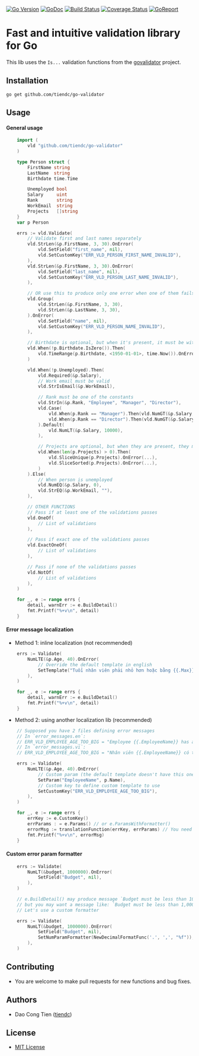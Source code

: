 [![Go Version][gover-img]][gover] [![GoDoc][doc-img]][doc] [![Build Status][ci-img]][ci] [![Coverage Status][cov-img]][cov] [![GoReport][rpt-img]][rpt]

# Fast and intuitive validation library for Go

This lib uses the `Is...` validation functions from the [govalidator](https://github.com/asaskevich/govalidator) project.

## Installation

```shell
go get github.com/tiendc/go-validator
```

## Usage

#### General usage
```go
    import (
        vld "github.com/tiendc/go-validator"
    )

    type Person struct {
        FirstName string
        LastName  string
        Birthdate time.Time

        Unemployed bool
        Salary     uint
        Rank       string
        WorkEmail  string
        Projects   []string
    }
    var p Person

    errs := vld.Validate(
        // Validate first and last names separately
        vld.StrLen(&p.FirstName, 3, 30).OnError(
            vld.SetField("first_name", nil),
            vld.SetCustomKey("ERR_VLD_PERSON_FIRST_NAME_INVALID"),
        ),
        vld.StrLen(&p.FirstName, 3, 30).OnError(
            vld.SetField("last_name", nil),
            vld.SetCustomKey("ERR_VLD_PERSON_LAST_NAME_INVALID"),
        ),

        // OR use this to produce only one error when one of them fails
        vld.Group(
            vld.StrLen(&p.FirstName, 3, 30),
            vld.StrLen(&p.LastName, 3, 30),
        ).OnError(
            vld.SetField("name", nil),
            vld.SetCustomKey("ERR_VLD_PERSON_NAME_INVALID"),
        ),

        // Birthdate is optional, but when it's present, it must be within 1950 and now
        vld.When(!p.Birthdate.IsZero()).Then(
            vld.TimeRange(p.Birthdate, <1950-01-01>, time.Now()).OnError(...),
        )

        vld.When(!p.Unemployed).Then(
            vld.Required(&p.Salary),
            // Work email must be valid
            vld.StrIsEmail(&p.WorkEmail),

            // Rank must be one of the constants
            vld.StrIn(&p.Rank, "Employee", "Manager", "Director"),
            vld.Case(
                vld.When(p.Rank == "Manager").Then(vld.NumGT(&p.Salary, 10000)),
                vld.When(p.Rank == "Director").Then(vld.NumGT(&p.Salary, 30000)),
            ).Default(
                vld.NumLT(&p.Salary, 10000),
            ),

            // Projects are optional, but when they are present, they must be unique and sorted
            vld.When(len(p.Projects) > 0).Then(
                vld.SliceUnique(p.Projects).OnError(...),
                vld.SliceSorted(p.Projects).OnError(...),
            )
        ).Else(
            // When person is unemployed
            vld.NumEQ(&p.Salary, 0),
            vld.StrEQ(&p.WorkEmail, ""),
        ),

        // OTHER FUNCTIONS
        // Pass if at least one of the validations passes
        vld.OneOf(
            // List of validations
        ),

        // Pass if exact one of the validations passes
        vld.ExactOneOf(
            // List of validations
        ),

        // Pass if none of the validations passes
        vld.NotOf(
            // List of validations
        ),
    )

    for _, e := range errs {
        detail, warnErr := e.BuildDetail()
        fmt.Printf("%+v\n", detail)
    }
```

#### Error message localization

- Method 1: inline localization (not recommended)
```go
    errs := Validate(
        NumLTE(&p.Age, 40).OnError(
            // Override the default template in english
            SetTemplate("Tuổi nhân viên phải nhỏ hơn hoặc bằng {{.Max}}"),
        ),
    )

    for _, e := range errs {
        detail, warnErr := e.BuildDetail()
        fmt.Printf("%+v\n", detail)
    }
```

- Method 2: using another localization lib (recommended)
```go
    // Supposed you have 2 files defining error messages
    // In `error_messages.en`:
    // ERR_VLD_EMPLOYEE_AGE_TOO_BIG = "Employee {{.EmployeeName}} has age bigger than {{.Max}}"
    // In `error_messages.vi`:
    // ERR_VLD_EMPLOYEE_AGE_TOO_BIG = "Nhân viên {{.EmployeeName}} có tuổi lớn hơn {{.Max}}"

    errs := Validate(
        NumLTE(&p.Age, 40).OnError(
            // Custom param (the default template doesn't have this one)
            SetParam("EmployeeName", p.Name),
            // Custom key to define custom template to use
            SetCustomKey("ERR_VLD_EMPLOYEE_AGE_TOO_BIG"),
        ),
    )

    for _, e := range errs {
        errKey := e.CustomKey()
        errParams : = e.Params() // or e.ParamsWithFormatter()
        errorMsg := translationFunction(errKey, errParams) // You need to provide this function
        fmt.Printf("%+v\n", errorMsg)
    }
```

#### Custom error param formatter

```go
    errs := Validate(
        NumLT(&budget, 1000000).OnError(
            SetField("Budget", nil),
        ),
    )

    // e.BuildDetail() may produce message `Budget must be less than 1000000`,
    // but you may want a message like: `Budget must be less than 1,000,000`.
    // Let's use a custom formatter

    errs := Validate(
        NumLT(&budget, 1000000).OnError(
            SetField("Budget", nil),
            SetNumParamFormatter(NewDecimalFormatFunc('.', ',', "%f")),
        ),
    )
```

## Contributing

- You are welcome to make pull requests for new functions and bug fixes.

## Authors

- Dao Cong Tien ([tiendc](https://github.com/tiendc))

## License

- [MIT License](LICENSE)

[doc-img]: https://pkg.go.dev/badge/github.com/tiendc/go-validator
[doc]: https://pkg.go.dev/github.com/tiendc/go-validator
[gover-img]: https://img.shields.io/badge/Go-%3E%3D%201.20-blue
[gover]: https://img.shields.io/badge/Go-%3E%3D%201.20-blue
[ci-img]: https://github.com/tiendc/go-validator/actions/workflows/go.yml/badge.svg
[ci]: https://github.com/tiendc/go-validator/actions/workflows/go.yml
[cov-img]: https://codecov.io/gh/tiendc/go-validator/branch/main/graph/badge.svg
[cov]: https://codecov.io/gh/tiendc/go-validator
[rpt-img]: https://goreportcard.com/badge/github.com/tiendc/go-validator
[rpt]: https://goreportcard.com/report/github.com/tiendc/go-validator